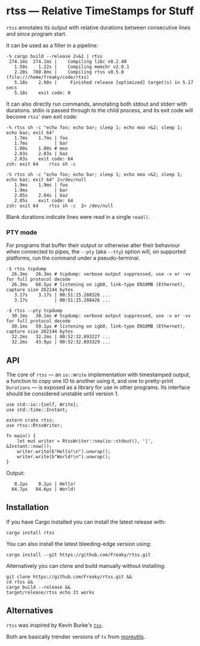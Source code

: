 # rtss — Relative TimeStamps for Stuff

`rtss` annotates its output with relative durations between consecutive lines and
since program start.

It can be used as a filter in a pipeline:

```
-% cargo build --release 2>&1 | rtss
 274.1ms  274.1ms |    Compiling libc v0.2.40
   1.50s    1.22s |    Compiling memchr v2.0.1
   2.28s  780.8ms |    Compiling rtss v0.5.0 (file:///home/freaky/code/rtss)
   5.18s    2.90s |     Finished release [optimized] target(s) in 5.17 secs
   5.18s    exit code: 0
```

It can also directly run commands, annotating both stdout and stderr with durations.
stdin is passed through to the child process, and its exit code will become `rtss`'
own exit code:

```
-% rtss sh -c "echo foo; echo bar; sleep 1; echo moo >&2; sleep 1; echo baz; exit 64"
   1.7ms    1.7ms | foo
   1.7ms          | bar
   1.00s    1.00s # moo
   2.03s    2.03s | baz
   2.03s    exit code: 64
zsh: exit 64    rtss sh -c

-% rtss sh -c "echo foo; echo bar; sleep 1; echo moo >&2; sleep 1; echo baz; exit 64" 2>/dev/null
   1.9ms    1.9ms | foo
   1.9ms          | bar
   2.05s    2.04s | baz
   2.05s    exit code: 64
zsh: exit 64    rtss sh -c  2> /dev/null
```

Blank durations indicate lines were read in a single `read()`.


### PTY mode

For programs that buffer their output or otherwise alter their behaviour when connected
to pipes, the `--pty` (aka `--tty`) option will, on supported platforms, run the command
under a pseudo-terminal.

```
-$ rtss tcpdump
  26.3ms   26.3ms # tcpdump: verbose output suppressed, use -v or -vv for full protocol decode
  26.3ms   68.5μs # listening on igb0, link-type EN10MB (Ethernet), capture size 262144 bytes
   3.17s    3.17s | 00:51:15.288326 ...
   3.17s          | 00:51:15.288426 ...

-$ rtss --pty tcpdump
  30.1ms   30.1ms # tcpdump: verbose output suppressed, use -v or -vv for full protocol decode
  30.1ms   59.1μs # listening on igb0, link-type EN10MB (Ethernet), capture size 262144 bytes
  32.2ms   32.2ms | 00:52:32.893227 ...
  32.2ms   43.9μs | 00:52:32.893329 ...
```

## API

The core of `rtss` — an `io::Write` implementation with timestamped output, a function
to copy one IO to another using it, and one to pretty-print `Durations` — is exposed
as a library for use in other programs.  Its interface should be considered unstable
until version 1.

```
use std::io::{self, Write};
use std::time::Instant;

extern crate rtss;
use rtss::RtssWriter;

fn main() {
    let mut writer = RtssWriter::new(io::stdout(), '|', &Instant::now());
    writer.write(b"Hello!\n").unwrap();
    writer.write(b"World!\n").unwrap();
}
```

Output:

```
   0.2μs    0.2μs | Hello!
  84.7μs   84.6μs | World!
```

## Installation

If you have Cargo installed you can install the latest release with:

```
cargo install rtss
```

You can also install the latest bleeding-edge version using:

```
cargo install --git https://github.com/Freaky/rtss.git
```

Alternatively you can clone and build manually without installing:

```
git clone https://github.com/Freaky/rtss.git &&
cd rtss &&
cargo build --release &&
target/release/rtss echo It works
```


## Alternatives

`rtss` was inspired by Kevin Burke's [`tss`](https://github.com/kevinburke/tss).

Both are basically trendier versions of `ts` from [moreutils](https://joeyh.name/code/moreutils/).
